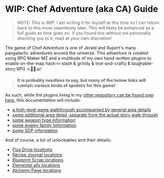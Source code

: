 # WIP: Chef Adventure (aka CA) Guide

> NOTE: This is WIP; I am writing it for myself at this time so I can return back to this more seamlessly later.
>   This will likely be enhanced as a full guide as time goes on. If you found this without me personally directing
>   you to it, read at your own discretion!

The game of Chef Adventure is one of Jerald and Rupert's many pangalactic adventures around the universe. This
adventure is created using RPG Maker MZ and a multitude of my own hand-written plugins to enable on-the-map
hack-n-slash & grindy & loot-and-crafty & laughable-story RPG ⚔️👾🔥📊!

> **It is probably needless to say, but many of the below links will contain various kinds of spoilers for this game!**

As such, while the plugins living in my [other repository can be found over here][1], this documentation will include:
- [a high-level game walkthrough accompanied by general area details][10]
- [some additional area detail, separate from the actual story walk through][11]
- [some weapon type information][12]
- [some enemy family information][13]
- [some SDP information][14]

And of course, a list of unlockables and their details:
- [Flux Drive locations][15]
- [Recipe Journal locations][16]
- [Blueprint Scrap locations][17]
- [Elemental ally locations][18]
- [Alchemy Page locations][18]

[1]: https://github.com/je-can-code/rmmz-plugins
[10]: ./walk/main.md
[11]: ./maps/main.md
[12]: ./weapons/main.md
[13]: ./enemies/main.md
[14]: ./nodes/main.md
[15]: ./unlockables/flux-drives.md
[16]: ./unlockables/recipe-journals.md
[17]: ./unlockables/blueprint-scraps.md
[18]: ./unlockables/alchemy-pages.md
